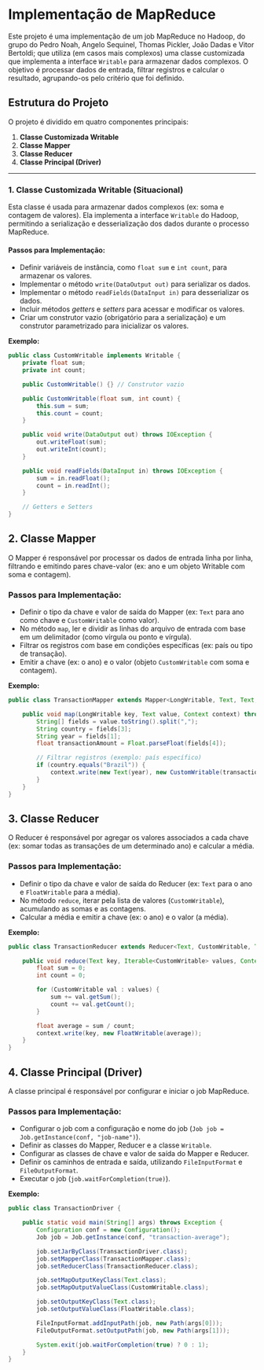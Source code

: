 # Implementação de MapReduce

Este projeto é uma implementação de um job MapReduce no Hadoop, do grupo do Pedro Noah, Angelo Sequinel, Thomas Pickler, João Dadas e Vitor Bertoldi; que utiliza (em casos mais complexos) uma classe customizada que implementa a interface `Writable` para armazenar dados complexos. O objetivo é processar dados de entrada, filtrar registros e calcular o resultado, agrupando-os pelo critério que foi definido.

## Estrutura do Projeto

O projeto é dividido em quatro componentes principais:

1. **Classe Customizada Writable**
2. **Classe Mapper**
3. **Classe Reducer**
4. **Classe Principal (Driver)**

---

### 1. Classe Customizada Writable (Situacional)

Esta classe é usada para armazenar dados complexos (ex: soma e contagem de valores). Ela implementa a interface `Writable` do Hadoop, permitindo a serialização e desserialização dos dados durante o processo MapReduce.

#### Passos para Implementação:

- Definir variáveis de instância, como `float sum` e `int count`, para armazenar os valores.
- Implementar o método `write(DataOutput out)` para serializar os dados.
- Implementar o método `readFields(DataInput in)` para desserializar os dados.
- Incluir métodos *getters* e *setters* para acessar e modificar os valores.
- Criar um construtor vazio (obrigatório para a serialização) e um construtor parametrizado para inicializar os valores.

**Exemplo:**

```java
public class CustomWritable implements Writable {
    private float sum;
    private int count;

    public CustomWritable() {} // Construtor vazio

    public CustomWritable(float sum, int count) {
        this.sum = sum;
        this.count = count;
    }

    public void write(DataOutput out) throws IOException {
        out.writeFloat(sum);
        out.writeInt(count);
    }

    public void readFields(DataInput in) throws IOException {
        sum = in.readFloat();
        count = in.readInt();
    }

    // Getters e Setters
}
```
## 2. Classe Mapper

O Mapper é responsável por processar os dados de entrada linha por linha, filtrando e emitindo pares chave-valor (ex: ano e um objeto Writable com soma e contagem).

### Passos para Implementação:

- Definir o tipo da chave e valor de saída do Mapper (ex: `Text` para ano como chave e `CustomWritable` como valor).
- No método `map`, ler e dividir as linhas do arquivo de entrada com base em um delimitador (como vírgula ou ponto e vírgula).
- Filtrar os registros com base em condições específicas (ex: país ou tipo de transação).
- Emitir a chave (ex: o ano) e o valor (objeto `CustomWritable` com soma e contagem).

**Exemplo:**

```java
public class TransactionMapper extends Mapper<LongWritable, Text, Text, CustomWritable> {

    public void map(LongWritable key, Text value, Context context) throws IOException, InterruptedException {
        String[] fields = value.toString().split(",");
        String country = fields[3];
        String year = fields[1];
        float transactionAmount = Float.parseFloat(fields[4]);

        // Filtrar registros (exemplo: país específico)
        if (country.equals("Brazil")) {
            context.write(new Text(year), new CustomWritable(transactionAmount, 1));
        }
    }
} 
```
## 3. Classe Reducer

O Reducer é responsável por agregar os valores associados a cada chave (ex: somar todas as transações de um determinado ano) e calcular a média.

### Passos para Implementação:

- Definir o tipo da chave e valor de saída do Reducer (ex: `Text` para o ano e `FloatWritable` para a média).
- No método `reduce`, iterar pela lista de valores (`CustomWritable`), acumulando as somas e as contagens.
- Calcular a média e emitir a chave (ex: o ano) e o valor (a média).

**Exemplo:**

```java
public class TransactionReducer extends Reducer<Text, CustomWritable, Text, FloatWritable> {

    public void reduce(Text key, Iterable<CustomWritable> values, Context context) throws IOException, InterruptedException {
        float sum = 0;
        int count = 0;

        for (CustomWritable val : values) {
            sum += val.getSum();
            count += val.getCount();
        }

        float average = sum / count;
        context.write(key, new FloatWritable(average));
    }
}
```
## 4. Classe Principal (Driver)

A classe principal é responsável por configurar e iniciar o job MapReduce.

### Passos para Implementação:

- Configurar o job com a configuração e nome do job (`Job job = Job.getInstance(conf, "job-name")`).
- Definir as classes do Mapper, Reducer e a classe `Writable`.
- Configurar as classes de chave e valor de saída do Mapper e Reducer.
- Definir os caminhos de entrada e saída, utilizando `FileInputFormat` e `FileOutputFormat`.
- Executar o job (`job.waitForCompletion(true)`).

**Exemplo:**

```java
public class TransactionDriver {

    public static void main(String[] args) throws Exception {
        Configuration conf = new Configuration();
        Job job = Job.getInstance(conf, "transaction-average");

        job.setJarByClass(TransactionDriver.class);
        job.setMapperClass(TransactionMapper.class);
        job.setReducerClass(TransactionReducer.class);

        job.setMapOutputKeyClass(Text.class);
        job.setMapOutputValueClass(CustomWritable.class);

        job.setOutputKeyClass(Text.class);
        job.setOutputValueClass(FloatWritable.class);

        FileInputFormat.addInputPath(job, new Path(args[0]));
        FileOutputFormat.setOutputPath(job, new Path(args[1]));

        System.exit(job.waitForCompletion(true) ? 0 : 1);
    }
}
```